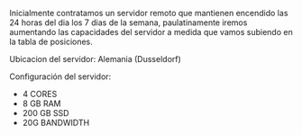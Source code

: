 
Inicialmente contratamos un servidor remoto que mantienen encendido las 24 horas del dia los 7 dias de la semana, paulatinamente iremos aumentando las capacidades del servidor a medida que vamos subiendo en la tabla de posiciones.

Ubicacion del servidor: Alemania (Dusseldorf)

Configuración del servidor: 

* 4 CORES
* 8 GB RAM
* 200 GB SSD
* 20G BANDWIDTH
